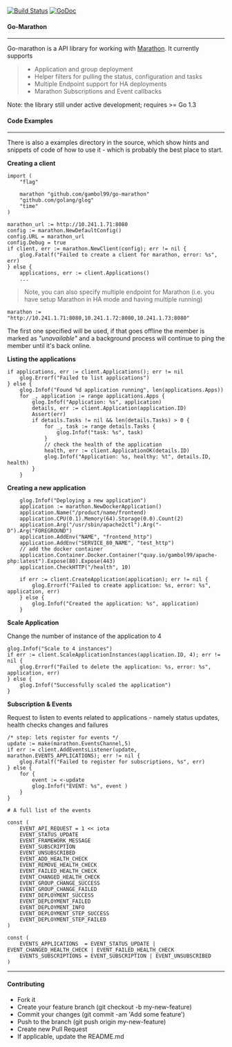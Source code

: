 [![Build Status](https://travis-ci.org/gambol99/go-marathon.svg?branch=master)](https://travis-ci.org/gambol99/go-marathon)
[![GoDoc](http://godoc.org/github.com/gambol99/go-marathon?status.png)](http://godoc.org/github.com/gambol99/go-marathon)

#### **Go-Marathon**
-----

Go-marathon is a API library for working with [Marathon](https://mesosphere.github.io/marathon/). It currently supports 

  > - Application and group deployment
  > - Helper filters for pulling the status, configuration and tasks
  > - Multiple Endpoint support for HA deployments
  > - Marathon Subscriptions and Event callbacks
 
 Note: the library still under active development; requires >= Go 1.3

#### **Code Examples**
 -------

There is also a examples directory in the source, which show hints and snippets of code of how to use it - which is probably the best place to start.

**Creating a client**

    import (
    	"flag"
    
    	marathon "github.com/gambol99/go-marathon"
    	"github.com/golang/glog"
    	"time"
    )
  
    marathon_url := http://10.241.1.71:8080
  	config := marathon.NewDefaultConfig()
  	config.URL = marathon_url
  	config.Debug = true
  	if client, err := marathon.NewClient(config); err != nil {
  		glog.Fatalf("Failed to create a client for marathon, error: %s", err)
  	} else {
  		applications, err := client.Applications()
  		...

> Note, you can also specify multiple endpoint for Marathon (i.e. you have setup Marathon in HA mode and having multiple running)

	marathon := "http://10.241.1.71:8080,10.241.1.72:8080,10.241.1.73:8080"
	
The first one specified will be used, if that goes offline the member is marked as *"unavailable"* and a background process will continue to ping the member until it's back online.

**Listing the applications**

	if applications, err := client.Applications(); err != nil 
		glog.Errorf("Failed to list applications")
	} else {
		glog.Infof("Found %d application running", len(applications.Apps))
		for _, application := range applications.Apps {
			glog.Infof("Application: %s", application)
			details, err := client.Application(application.ID)
			Assert(err)
			if details.Tasks != nil && len(details.Tasks) > 0 {
				for _, task := range details.Tasks {
					glog.Infof("task: %s", task)
				}
				// check the health of the application
				health, err := client.ApplicationOK(details.ID)
				glog.Infof("Application: %s, healthy: %t", details.ID, health)
			}
		}	


 **Creating a new application**

	
		glog.Infof("Deploying a new application")
		application := marathon.NewDockerApplication()
		application.Name("/product/name/frontend)
		application.CPU(0.1).Memory(64).Storage(0.0).Count(2)
		application.Arg("/usr/sbin/apache2ctl").Arg("-D").Arg("FOREGROUND")
		application.AddEnv("NAME", "frontend_http")
		application.AddEnv("SERVICE_80_NAME", "test_http")
		// add the docker container
		application.Container.Docker.Container("quay.io/gambol99/apache-php:latest").Expose(80).Expose(443)
		application.CheckHTTP("/health", 10)

		if err := client.CreateApplication(application); err != nil {
			glog.Errorf("Failed to create application: %s, error: %s", application, err)
		} else {
			glog.Infof("Created the application: %s", application)
		}
		
**Scale Application**

Change the number of instance of the application to 4 

    glog.Infof("Scale to 4 instances")
    if err := client.ScaleApplicationInstances(application.ID, 4); err != nil {
        glog.Errorf("Failed to delete the application: %s, error: %s", application, err)
    } else {
        glog.Infof("Successfully scaled the application")
    }

**Subscription & Events**

Request to listen to events related to applications - namely status updates, health checks changes and failures

    /* step: lets register for events */
    update := make(marathon.EventsChannel,5)
    if err := client.AddEventsListener(update, marathon.EVENTS_APPLICATIONS); err != nil {
        glog.Fatalf("Failed to register for subscriptions, %s", err)
    } else {
        for {
            event := <-update
            glog.Infof("EVENT: %s", event )
        }
    }

    # A full list of the events

    const (
    	EVENT_API_REQUEST = 1 << iota
    	EVENT_STATUS_UPDATE
    	EVENT_FRAMEWORK_MESSAGE
    	EVENT_SUBSCRIPTION
    	EVENT_UNSUBSCRIBED
    	EVENT_ADD_HEALTH_CHECK
    	EVENT_REMOVE_HEALTH_CHECK
    	EVENT_FAILED_HEALTH_CHECK
    	EVENT_CHANGED_HEALTH_CHECK
    	EVENT_GROUP_CHANGE_SUCCESS
    	EVENT_GROUP_CHANGE_FAILED
    	EVENT_DEPLOYMENT_SUCCESS
    	EVENT_DEPLOYMENT_FAILED
    	EVENT_DEPLOYMENT_INFO
    	EVENT_DEPLOYMENT_STEP_SUCCESS
    	EVENT_DEPLOYMENT_STEP_FAILED
    )

    const (
    	EVENTS_APPLICATIONS  = EVENT_STATUS_UPDATE | EVENT_CHANGED_HEALTH_CHECK | EVENT_FAILED_HEALTH_CHECK
    	EVENTS_SUBSCRIPTIONS = EVENT_SUBSCRIPTION | EVENT_UNSUBSCRIBED
    )

----

#### **Contributing**

 - Fork it
 - Create your feature branch (git checkout -b my-new-feature)
 - Commit your changes (git commit -am 'Add some feature')
 - Push to the branch (git push origin my-new-feature)
 - Create new Pull Request
 - If applicable, update the README.md
